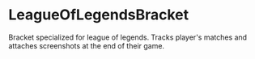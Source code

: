 LeagueOfLegendsBracket
======================

Bracket specialized for league of legends. Tracks player's matches and attaches screenshots at the end of their game.
